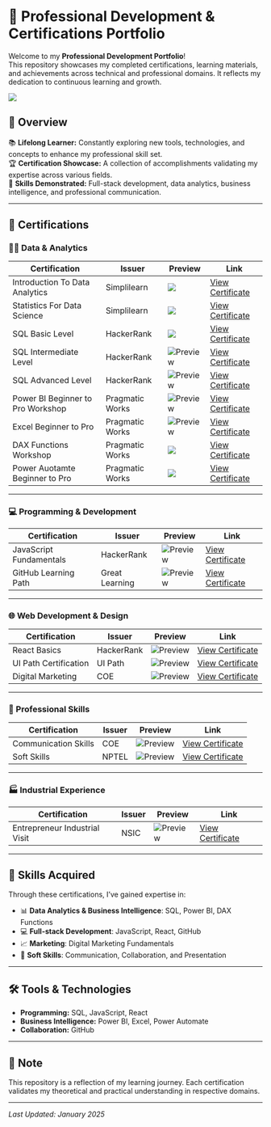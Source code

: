 # 🌟 Professional Development & Certifications Portfolio

Welcome to my **Professional Development Portfolio**!  
This repository showcases my completed certifications, learning materials, and achievements across technical and professional domains. It reflects my dedication to continuous learning and growth.

![](images/banner.jpeg)

## 🚀 Overview

📚 **Lifelong Learner:** Constantly exploring new tools, technologies, and concepts to enhance my professional skill set.  
🏆 **Certification Showcase:** A collection of accomplishments validating my expertise across various fields.  
🎯 **Skills Demonstrated:** Full-stack development, data analytics, business intelligence, and professional communication.

---

## 📜 Certifications

### 🧑‍💻 Data & Analytics

| **Certification**                 | **Issuer**      | **Preview**                                                                                                              | **Link**                                                                                                           |
| --------------------------------- | --------------- | ------------------------------------------------------------------------------------------------------------------------ | ------------------------------------------------------------------------------------------------------------------ |
| Introduction To Data Analytics | Simplilearn | ![](images/da-sl.png) | [View Certificate](https://github.com/lakshaykamat/certifications/blob/main/Data%20Analytics%20-%20SL.pdf) |
| Statistics For Data Science | Simplilearn | ![](images/stats.png) | [View Certificate](https://github.com/lakshaykamat/certifications/blob/main/Stats%20For%20DS%20-%20SL.pdf) |
| SQL Basic Level                   | HackerRank      | ![](https://raw.githubusercontent.com/lakshaykamat/certifications/refs/heads/main/images/sql-basic-hackerrank.png)       | [View Certificate](https://github.com/lakshaykamat/certifications/blob/main/sql_basic%20-%20Hackerrank.pdf)        |
| SQL Intermediate Level            | HackerRank      | ![Preview](https://raw.githubusercontent.com/lakshaykamat/certifications/refs/heads/main/images/sql-intermediate-hr.png) | [View Certificate](https://github.com/lakshaykamat/certifications/blob/main/sql_intermediate%20-%20Hackerrank.pdf) |
| SQL Advanced Level                | HackerRank      | ![Preview](https://github.com/lakshaykamat/certifications/blob/main/images/sql-advanced-hr.png?raw=true)                                                                              | [View Certificate](https://github.com/lakshaykamat/certifications/blob/main/sql_advanced%20-%20Hackerrank.pdf)                                                                   |
| Power BI Beginner to Pro Workshop | Pragmatic Works | ![Preview](https://github.com/lakshaykamat/certifications/blob/main/images/powerbi-pgw.png?raw=true)                                                                              | [View Certificate](https://github.com/lakshaykamat/certifications/blob/main/Power%20BI%20Beginner%20to%20Pro%20Workshop%20%20-%20Pragmatic%20Works.pdf)                                                                   |
| Excel Beginner to Pro             | Pragmatic Works | ![Preview](https://github.com/lakshaykamat/certifications/blob/main/images/excel-pgw.png?raw=true)                                                                              | [View Certificate](https://github.com/lakshaykamat/certifications/blob/main/Excel%20Beginner%20to%20Pro%20-%20Pragmatic%20Works.pdf)                                                                   |
DAX Functions Workshop  | Pragmatic Works | ![](https://github.com/lakshaykamat/certifications/blob/main/images/dax-pgw.png?raw=true) | [View Certificate](https://github.com/lakshaykamat/certifications/blob/main/DAX%20Functions%20Workshop%20-%20Pragmatic%20Works.pdf)
Power Auotamte Beginner to Pro | Pragmatic Works | ![](https://github.com/lakshaykamat/certifications/blob/main/images/power-automate-pgw.png?raw=true) | [View Certificate](https://github.com/lakshaykamat/certifications/blob/main/Power%20Automate%20Beginner%20to%20Pro%20Workshop%20-%20Lakshay%20Kamat.pdf)
---

### 💻 Programming & Development

| **Certification**       | **Issuer**     | **Preview**                                 | **Link**                                         |
| ----------------------- | -------------- | ------------------------------------------- | ------------------------------------------------ |
| JavaScript Fundamentals | HackerRank     | ![Preview](https://github.com/lakshaykamat/certifications/blob/main/images/js-hr.png?raw=true) | [View Certificate](https://github.com/lakshaykamat/certifications/blob/main/javascript_basic%20-%20Hackerrank.pdf) |
| GitHub Learning Path    | Great Learning | ![Preview](https://github.com/lakshaykamat/certifications/blob/main/images/github-gl.png?raw=true) | [View Certificate](https://github.com/lakshaykamat/certifications/blob/main/Gituhb%20-%20Great%20Learning.pdf) |

---

### 🌐 Web Development & Design

| **Certification**     | **Issuer** | **Preview**                                 | **Link**                                          |
| --------------------- | ---------- | ------------------------------------------- | ------------------------------------------------- |
| React Basics          | HackerRank | ![Preview](https://github.com/lakshaykamat/certifications/blob/main/images/react-hr.png?raw=true) | [View Certificate](https://github.com/lakshaykamat/certifications/blob/main/react_basic%20-%20Hackerrank.pdf)  |
| UI Path Certification | UI Path    | ![Preview](https://github.com/lakshaykamat/certifications/blob/main/images/uipath.png?raw=true) | [View Certificate](https://github.com/lakshaykamat/certifications/blob/main/UI%20Path.pdf)  |
| Digital Marketing     | COE        | ![Preview](https://github.com/lakshaykamat/certifications/blob/main/images/digital-marketing-eit.png?raw=true) | [View Certificate](https://github.com/lakshaykamat/certifications/blob/main/Digital%20Marketing%20-%20COE.pdf) |

---

### 📢 Professional Skills

| **Certification**    | **Issuer** | **Preview**                                 | **Link**                                          |
| -------------------- | ---------- | ------------------------------------------- | ------------------------------------------------- |
| Communication Skills | COE        | ![Preview](https://github.com/lakshaykamat/certifications/blob/main/images/communication-skills-coe.png?raw=true) | [View Certificate](https://github.com/lakshaykamat/certifications/blob/main/Communication%20Skills%20-%20COE.pdf) |
| Soft Skills          | NPTEL      | ![Preview](https://github.com/lakshaykamat/certifications/blob/main/images/soft-skills-nptel.png?raw=true) | [View Certificate](https://github.com/lakshaykamat/certifications/blob/main/Soft%20Skills%20-%20NPTEL%20.pdf) |

---

### 🏭 Industrial Experience

| **Certification**             | **Issuer** | **Preview**                                 | **Link**                                          |
| ----------------------------- | ---------- | ------------------------------------------- | ------------------------------------------------- |
| Entrepreneur Industrial Visit | NSIC       | ![Preview](https://github.com/lakshaykamat/certifications/blob/main/images/entrepreneur-industrial-visit-nsic.png?raw=true) | [View Certificate](https://github.com/lakshaykamat/certifications/blob/main/Entrepreneur%20Industrial%20Visit%20-%20NSIC.pdf) |

---

## 🧠 Skills Acquired

Through these certifications, I’ve gained expertise in:

- 📊 **Data Analytics & Business Intelligence**: SQL, Power BI, DAX Functions
- 💻 **Full-stack Development**: JavaScript, React, GitHub
- 📈 **Marketing**: Digital Marketing Fundamentals
- 🎯 **Soft Skills**: Communication, Collaboration, and Presentation

---

## 🛠️ Tools & Technologies

- **Programming:** SQL, JavaScript, React
- **Business Intelligence:** Power BI, Excel, Power Automate
- **Collaboration:** GitHub

---


## 📝 Note

This repository is a reflection of my learning journey. Each certification validates my theoretical and practical understanding in respective domains.

---

_Last Updated: January 2025_

